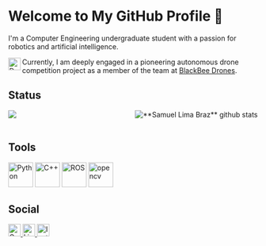 # Welcome to My GitHub Profile 👋


I'm a Computer Engineering undergraduate student with a passion for robotics and artificial intelligence.

<img align="left" width="25" height="25" src="https://images.emojiterra.com/google/noto-emoji/unicode-15/animated/1f41d.gif" alt="Descrição do GIF">

Currently, I am deeply engaged in a pioneering autonomous drone competition project as a member of the team at [BlackBee Drones](https://blackbeedrones.com/).


## Status
<div style="display: inline_block" align="left">
  <a href="https://github.com/samuellimabraz">
  <img align="center" src="https://github-readme-stats.vercel.app/api/top-langs/?username=samuellimabraz&theme=one_dark_pro&hide_langs_below=1" />
  </a>

  <a href="https://github.com/samuellimabraz">
   <img align="right" src="https://github-readme-stats.vercel.app/api?username=samuellimabraz&show_icons=true&theme=one_dark_pro&line_height=27" alt="**Samuel Lima Braz** github stats"/>
  </a>
</div>
<br>  

## Tools
<div align="left">
  <!-- Ícone do Python -->
  <img src="https://skillicons.dev/icons?i=python&theme=dark" alt="Python" width="50" height="50"/>
  <!-- Ícone do C++ -->
  <img src="https://skillicons.dev/icons?i=cpp&theme=dark" alt="C++" width="50" height="50"/>
  <!-- Ícone do ROS -->
  <img src="https://skillicons.dev/icons?i=ros&theme=dark" alt="ROS" width="50" height="50"/>
  <!-- Ícone do OpenCV -->
  <img src="https://img.icons8.com/color/48/opencv.png" alt="opencv" width="50" height="50"/>
</div>


## Social
<div align="left">
  <a href="mailto:contato.samuellimabraz@gmail.com">
    <img height="25" src="https://img.shields.io/badge/-Gmail-%23333?style=for-the-badge&logo=gmail&logoColor=white" alt="Gmail" target="_blank">
  </a>
  
  <a href="https://www.linkedin.com/in/samuel-lima-braz-7a9a1525b/">
    <img height="25" src="https://img.shields.io/static/v1?message=LinkedIn&logo=linkedin&label=&color=0077B5&logoColor=white&labelColor=&style=for-the-badge" alt="LinkedIn" target="_blank">
  </a>
  
  <a href="https://www.instagram.com/samuellimabraz/" alt="Instagram">
    <img height="25" src="https://img.shields.io/badge/-Instagram-DF0174?style=for-the-badge&labelColor=DF0174&logo=instagram&logoColor=white&link=https://www.instagram.com/samuellimabraz/" alt="Instagram" target="_blank">
  </a>
</div>



